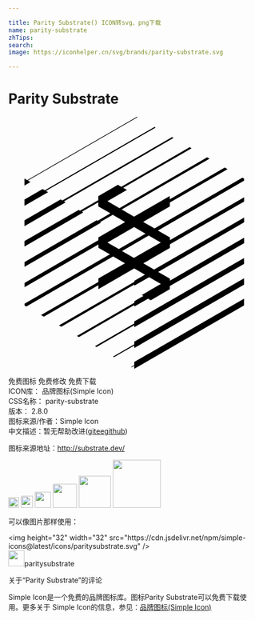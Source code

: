 ```yaml
---

title: Parity Substrate() ICON转svg、png下载
name: parity-substrate
zhTips: 
search: 
image: https://iconhelper.cn/svg/brands/parity-substrate.svg

---
```


# Parity Substrate  <small style="font-size: 60%;font-weight: 100"></small>

<div id="svg" class="svg-wrap">
<svg role="img" xmlns="http://www.w3.org/2000/svg" viewBox="0 0 24 24"><title>Parity Substrate icon</title><path d="M12.254 0L1.795 6.038l-.254-.152-.008.008v.652l.576-.33-.254-.144L12.313.034zm1.677.965L3.472 7.004l-.212-.128-1.727 1v.601l2.252-1.296-.211-.118 10.458-6.038zm1.677.966L5.148 7.969l-.169-.102-3.446 1.99v.56l3.93-2.27-.17-.093 10.45-6.039zm1.668.957l-6.512 3.777-.33-.186L8.57 7.554v.381L6.826 8.943l-.127-.076-5.166 2.972v.517l5.606-3.244-.127-.076 1.558-.898v.398l1.152.66L8.51 9.9l-.085-.051-6.885 3.98v.458l7.283-4.2-.084-.052 1.21-.703 1.178.686-2.55 1.465v.271L1.542 15.82v.407L8.58 12.16v.313l1.092.627-8.13 4.7v.178l.161.093 8.282-4.776 1.127.652-2.532 1.448v.33l-5.471 3.16.27.151 5.2-3.006v.381l3.414-1.973 1.024.593-1.008.584v.102l-7.19 4.15.23.126L12 15.98v.102l1.414-.813 1.118.643-1.82 1.059.16.093-.864.5v.144l-5.47 3.159.186.11 5.284-3.049v.144l1.305-.754.254.153 1.82-1.05v-.305l7.08-4.082v-.517l-7.071 4.09v-.186l-1.118-.643 8.19-4.726v-.457l-8.58 4.954-1.024-.593 2.532-1.473v-.34l7.071-4.072v-.407l-7.071 4.082v-.254l-1.143-.66 8.214-4.743-.008-.203-.153-.085-8.375 4.827-1.084-.618 2.54-1.474v-.372l5.505-3.176-.271-.152-5.242 3.023v-.313L11.975 9.51l-1.178-.686 8.376-4.835-.229-.127-8.358 4.835-1.144-.66 1.855-1.076-.347-.203 6.512-3.76zM11.983 10.5l1.084.627-1.211.703-1.33.762-1.084-.618zm1.389.813l1.152.66-2.558 1.466-1.135-.652L12 12.11zm9.087 2.134L12 19.486v.195l-3.743 2.16.135.084L12 19.842v.195l10.459-6.03zm0 1.931L12 21.417v.246L9.968 22.84l.101.05L12 21.782v.237l10.459-6.03zm0 1.94L12 23.347v.296l-.313.187.059.025.254-.144V24l10.459-6.03Z"/></svg>
</div>
<detail full-name='parity-substrate'></detail>

<div class="detail-page">
<p>
<span><span class="badge-success badge">免费图标</span> <span class="badge-success badge">免费修改</span>  <span class="badge-success badge">免费下载</span> </span>
<br/>
<span>
ICON库：
<span class="badge-secondary badge">品牌图标(Simple Icon)</span> 
</span>
<br/>
<span>
CSS名称：
<span class="badge-secondary badge">parity-substrate</span> 
</span>

<br/>
<span>
版本：
<span class="badge-secondary badge">2.8.0</span> 
</span>
<br/>
<span>图标来源/作者：<span class="badge-light badge">Simple Icon</span></span> 
<br/>
<span class="zh-detail">中文描述：暂无<span class="help-link"><span>帮助改进</span>(<a href="https://gitee.com/liuwave/icon-helper/edit/master/json/brands/parity-substrate.json" target="_blank" rel="noopener noreferrer">gitee</a><a href="https://github.com/liuwave/icon-helper/edit/master/json/brands/parity-substrate.json" target="_blank" rel="noopener noreferrer">github</a></span>)</span><br/>
</p>
</div><div class="description description alert alert-light"><p>图标来源地址：<a href="http://substrate.dev/" target="_blank" rel="noopener noreferrer">http://substrate.dev/</a></p></div>
<div class="alert alert-dark">
<img height="21" width="21" src="https://cdn.jsdelivr.net/npm/simple-icons@latest/icons/paritysubstrate.svg" />
<img height="24" width="24" src="https://cdn.jsdelivr.net/npm/simple-icons@latest/icons/paritysubstrate.svg" />
<img height="32" width="32" src="https://cdn.jsdelivr.net/npm/simple-icons@latest/icons/paritysubstrate.svg" />
<img height="48" width="48" src="https://cdn.jsdelivr.net/npm/simple-icons@latest/icons/paritysubstrate.svg" />
<img height="64" width="64" src="https://cdn.jsdelivr.net/npm/simple-icons@latest/icons/paritysubstrate.svg" />
<img height="96" width="96" src="https://cdn.jsdelivr.net/npm/simple-icons@latest/icons/paritysubstrate.svg" />

</div>
<div>
  <p>可以像图片那样使用：    
  </p>
  <div class="alert alert-primary" style="font-size: 14px">
    &lt;img height="32" width="32" src="https://cdn.jsdelivr.net/npm/simple-icons@latest/icons/paritysubstrate.svg" /&gt;
    <copy-btn content='<img height="32" width="32" src="https://cdn.jsdelivr.net/npm/simple-icons@latest/icons/paritysubstrate.svg" />'></copy-btn>
  </div>
  <div class="alert alert-secondary">
    <img height="32" width="32" src="https://cdn.jsdelivr.net/npm/simple-icons@latest/icons/paritysubstrate.svg" />paritysubstrate
    <copy-btn content="paritysubstrate" btn-title="复制图标名称"></copy-btn>
  </div>
</div>

<Vssue title="关于“Parity Substrate”的评论" >关于“Parity Substrate”的评论</Vssue>


<div><p>Simple Icon是一个免费的品牌图标库。图标Parity Substrate可以免费下载使用。更多关于  Simple Icon的信息，参见：<a target="_blank" href="https://iconhelper.cn/brands.html">品牌图标(Simple Icon)</a>
</p></div>

